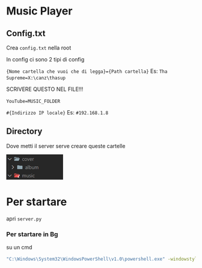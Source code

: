 
# Music Player

## Config.txt
Crea `config.txt` nella root

In config ci sono 2 tipi di config

`{Nome cartella che vuoi che di legga}={Path cartella}`
Es: `Tha Supreme=X:\canz\thasup`

SCRIVERE QUESTO NEL FILE!!!

`YouTube=MUSIC_FOLDER`

`#{Indirizzo IP locale}` Es: `#192.168.1.8`

## Directory
Dove metti il server serve creare queste cartelle

![](https://github.com/dj2828/Music_Player/blob/be76a3c85a3f87b6e72067feaf1f4de53ee691e4/perIlReadme.png?raw=true)

# Per startare
apri `server.py`
### Per startare in Bg
su un cmd
```bash
"C:\Windows\System32\WindowsPowerShell\v1.0\powershell.exe" -windowstyle hidden -ExecutionPolicy Bypass -command "python {PATH SERVER.py}"
```